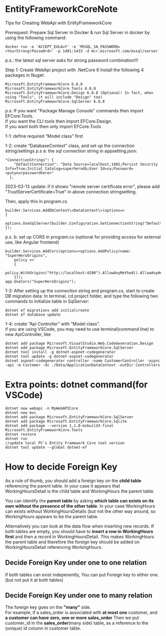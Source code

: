 # EntityFrameworkCoreNote
Tips for Creating WebApi with EntityFrameworkCore 

Prerequest: Prepare Sql Server in Docker & run Sql Server in docker by using the following command:    
```
docker run -e 'ACCEPT_EULA=Y' -e 'MSSQL_SA_PASSWORD=<YourStrong!Passw0rd>' -p 1401:1433 -d mcr.microsoft.com/mssql/server
```
p.s.: the latest sql server asks for strong password combination!!! 

Step 1: Create WebApi project with .NetCore 6 
Install the following 4 packages in Nuget: 
```
Microsoft.EntityFrameworkCore 6.0.8 
Microsoft.EntityFrameworkCore.Tools 6.0.8 
Microsoft.EntityFrameworkCore.Design 6.0.8 (Optional! In fact, when using "Tools", it will include "Design" too)
Microsoft.EntityFrameworkCore.SqlServer 6.0.8 
```
p.s: If you want "Package Manage Console" commands then import EFCore.Tools.    
If you want the CLI tools then import EFCore.Design.    
If you want both then only import EFCore.Tools    

1-1: define required “Model class” first 

1-2: create “DatabaseContext” class, and set up the connection string/settings 
p.s a: the sql connection string in appsetting.json:
```
"ConnectionStrings": { 
    "DefaultConnection": "Data Source=localhost,1401;Persist Security Info=True;Initial Catalog=superherodb;User Id=sa;Password=<putyourpasswordhere>" 
  }, 
```
2023-03-13 update:
if it shows "remote server certificate error", please add "TrustServerCertificate=True" in above connection stringsetting.
 

Then, apply this in program.cs
```
builder.Services.AddDbContext\<DataContext\>(options=> 
{ 
    options.UseSqlServer(builder.Configuration.GetConnectionString("DefaultConnection")); 
}); 
```
p.s. b: set up CORS in program.cs (optional for providing access for external use, like Angular frontend)
```
builder.Services.AddCors(options=>options.AddPolicy(name: "SuperHeroOrigins", 
    policy => 
    { 
        policy.WithOrigins("http://localhost:4200").AllowAnyMethod().AllowAnyHeader(); 
    })); 
app.UseCors("SuperHeroOrigins"); 
```

1-3:
After setting up the connection string and program.cs, start to create DB migration data:
In terminal, cd project folder, and type the following two commands to initialize table in SqlServer:
```
dotnet ef migrations add initialcreate
dotnet ef database update 
```

1-4: create “Api Controller” with “Model class”.    
if you are using VSCode, you may need to use terminal(command line) to new ApiController, like
```
dotnet add package Microsoft.VisualStudio.Web.CodeGeneration.Design
dotnet add package Microsoft.EntityFrameworkCore.SqlServer
dotnet tool install -g dotnet-aspnet-codegenerator
dotnet tool update -g dotnet-aspnet-codegenerator
dotnet aspnet-codegenerator controller -name CustomerController -async -api -m Customer -dc ./Data/ApplicationDataContext -outDir Controllers
```


# Extra points: dotnet command(for VSCode)
```
dotnet new webapi -n MyWebAPICore
dotnet new mvc  
dotnet add package Microsoft.EntityFrameworkCore.SqlServer
dotnet add package Microsoft.EntityFrameworkCore.Sqlite
dotnet add package --version 1.1.0-msbuild3-final Microsoft.EntityFrameworkCore.Tools 
dotnet restore      
dotnet run
//update local PC's Entity Framework Core tool version
dotnet tool update --global dotnet-ef
```
#  How to decide Foreign Key    
As a rule of thumb, you should add a foreign key on the **child table** referencing the parent table. In your case it appears that WorkingHoursDetail is the child table and WorkingHours the parent table.

You can identify the **parent table** by asking **which table can exists on its own without the presence of the other table**. In your case WorkingHours can exists without WorkingHoursDetails (but not the other way around, so WorkingHours appears to be the parent table.

Alternatively you can look at the data flow when inserting new records. If both tables are empty, you should have to **insert a row in WorkingHours first** and then a record in WorkingHoursDetail. This makes WorkingHours the parent table and therefore the foreign key should be added on WorkingHoursDetail referencing WorkingHours.
## Decide Foreign Key under one to one relation   
If both tables can exist indepenently, You can put Foreign key to either one.(but not put it at both tables)    
## Decide Foreign Key under one to many relation    
The foreign key goes on the **"many"** side.    
For example, if a sales_order is associated with **at most one** customer, and **a customer can have zero, one or more sales_order**
Then we put customer_id in the **sales_order**(many side) table, as a reference to the (unique) id column in customer table.
